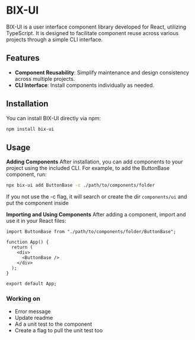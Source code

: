 # BIX-UI

BIX-UI is a user interface component library developed for React, utilizing TypeScript. It is designed to facilitate component reuse across various projects through a simple CLI interface.

## Features

- **Component Reusability**: Simplify maintenance and design consistency across multiple projects.
- **CLI Interface**: Install components individually as needed.

## Installation

You can install BIX-UI directly via npm:

```bash
npm install bix-ui
```

## Usage

**Adding Components**
After installation, you can add components to your project using the included CLI. For example, to add the ButtonBase component, run:

```bash
npx bix-ui add ButtonBase -c ./path/to/components/folder
```

If you not use the -c flag, it will search or create the dir `components/ui` and put the component inside

**Importing and Using Components**
After adding a component, import and use it in your React files:

```tsx
import ButtonBase from "./path/to/components/folder/ButtonBase";

function App() {
  return (
    <div>
      <ButtonBase />
    </div>
  );
}

export default App;
```

### Working on

- Error message
- Update readme
- Ad a unit test to the component
- Create a flag to pull the unit test too
